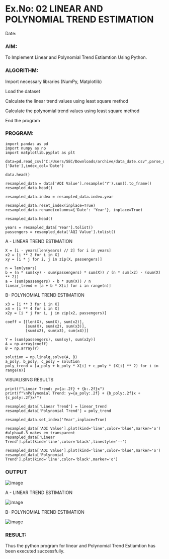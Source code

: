 # Ex.No: 02 LINEAR AND POLYNOMIAL TREND ESTIMATION
Date:
### AIM:
To Implement Linear and Polynomial Trend Estiamtion Using Python.

### ALGORITHM:
Import necessary libraries (NumPy, Matplotlib)

Load the dataset

Calculate the linear trend values using least square method

Calculate the polynomial trend values using least square method

End the program
### PROGRAM:

```
import pandas as pd
import numpy as np
import matplotlib.pyplot as plt

data=pd.read_csv("C:/Users/SEC/Downloads/archive/data_date.csv",parse_dates=['Date'],index_col='Date')

data.head()

resampled_data = data['AQI Value'].resample('Y').sum().to_frame()
resampled_data.head()

resampled_data.index = resampled_data.index.year

resampled_data.reset_index(inplace=True)
resampled_data.rename(columns={'Date': 'Year'}, inplace=True)

resampled_data.head()

years = resampled_data['Year'].tolist()
passengers = resampled_data['AQI Value'].tolist()

```

A - LINEAR TREND ESTIMATION
```
X = [i - years[len(years) // 2] for i in years]
x2 = [i ** 2 for i in X]
xy = [i * j for i, j in zip(X, passengers)]

n = len(years)
b = (n * sum(xy) - sum(passengers) * sum(X)) / (n * sum(x2) - (sum(X) ** 2))
a = (sum(passengers) - b * sum(X)) / n
linear_trend = [a + b * X[i] for i in range(n)]

```

B- POLYNOMIAL TREND ESTIMATION

```
x3 = [i ** 3 for i in X]
x4 = [i ** 4 for i in X]
x2y = [i * j for i, j in zip(x2, passengers)]

coeff = [[len(X), sum(X), sum(x2)],
         [sum(X), sum(x2), sum(x3)],
         [sum(x2), sum(x3), sum(x4)]]

Y = [sum(passengers), sum(xy), sum(x2y)]
A = np.array(coeff)
B = np.array(Y)

solution = np.linalg.solve(A, B)
a_poly, b_poly, c_poly = solution
poly_trend = [a_poly + b_poly * X[i] + c_poly * (X[i] ** 2) for i in range(n)]
```

VISUALISING RESULTS
```
print(f"Linear Trend: y={a:.2f} + {b:.2f}x")
print(f"\nPolynomial Trend: y={a_poly:.2f} + {b_poly:.2f}x + {c_poly:.2f}x²")

resampled_data['Linear Trend'] = linear_trend
resampled_data['Polynomial Trend'] = poly_trend

resampled_data.set_index('Year',inplace=True)

resampled_data['AQI Value'].plot(kind='line',color='blue',marker='o') #alpha=0.3 makes em transparent
resampled_data['Linear Trend'].plot(kind='line',color='black',linestyle='--')

resampled_data['AQI Value'].plot(kind='line',color='blue',marker='o')
resampled_data['Polynomial Trend'].plot(kind='line',color='black',marker='o')

```
### OUTPUT

![image](https://github.com/user-attachments/assets/76ef5d7f-78c5-4140-9a2f-8f1aeaf4ea4d)



A - LINEAR TREND ESTIMATION

![image](https://github.com/user-attachments/assets/895775a6-6701-43c7-a309-e7b7455487cc)



B- POLYNOMIAL TREND ESTIMATION


![image](https://github.com/user-attachments/assets/374c9b2c-e4df-463b-994b-6a6b8ecf7a73)

### RESULT:
Thus the python program for linear and Polynomial Trend Estiamtion has been executed successfully.
